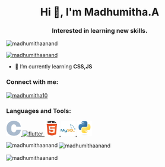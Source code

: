 <h1 align="center">Hi 👋, I'm Madhumitha.A</h1>
<h3 align="center">Interested in learning new skills.</h3>

<p align="left"> <img src="https://komarev.com/ghpvc/?username=madhumithaanand&label=Profile%20views&color=0e75b6&style=flat" alt="madhumithaanand" /> </p>

<p align="left"> <a href="https://github.com/ryo-ma/github-profile-trophy"><img src="https://github-profile-trophy.vercel.app/?username=madhumithaanand" alt="madhumithaanand" /></a> </p>

- 🌱 I’m currently learning **CSS,JS**

<h3 align="left">Connect with me:</h3>
<p align="left">
<a href="https://linkedin.com/in/madhumitha10" target="blank"><img align="center" src="https://raw.githubusercontent.com/rahuldkjain/github-profile-readme-generator/neutral-icons/src/images/icons/Social/linked-in-alt.svg" alt="madhumitha10" height="30" width="40" /></a>
</p>

<h3 align="left">Languages and Tools:</h3>
<p align="left"> <a href="https://www.cprogramming.com/" target="_blank"> <img src="https://raw.githubusercontent.com/devicons/devicon/master/icons/c/c-original.svg" alt="c" width="40" height="40"/> </a> <a href="https://flutter.dev" target="_blank"> <img src="https://www.vectorlogo.zone/logos/flutterio/flutterio-icon.svg" alt="flutter" width="40" height="40"/> </a> <a href="https://www.w3.org/html/" target="_blank"> <img src="https://raw.githubusercontent.com/devicons/devicon/master/icons/html5/html5-original-wordmark.svg" alt="html5" width="40" height="40"/> </a> <a href="https://www.mysql.com/" target="_blank"> <img src="https://raw.githubusercontent.com/devicons/devicon/master/icons/mysql/mysql-original-wordmark.svg" alt="mysql" width="40" height="40"/> </a> <a href="https://www.python.org" target="_blank"> <img src="https://raw.githubusercontent.com/devicons/devicon/master/icons/python/python-original.svg" alt="python" width="40" height="40"/> </a> </p>

<p><img align="left" src="https://github-readme-stats.vercel.app/api/top-langs?username=madhumithaanand&show_icons=true&locale=en&layout=compact" alt="madhumithaanand" /></p>

<p>&nbsp;<img align="center" src="https://github-readme-stats.vercel.app/api?username=madhumithaanand&show_icons=true&locale=en" alt="madhumithaanand" /></p>

<p><img align="center" src="https://github-readme-streak-stats.herokuapp.com/?user=madhumithaanand&" alt="madhumithaanand" /></p>
